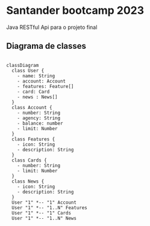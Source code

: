 # Santander bootcamp 2023
Java RESTful Api para o projeto final

## Diagrama de classes

```mermaid

classDiagram
  class User {
    - name: String
    - account: Account
    - features: Feature[]
    - card: Card
    - news : News[]
  }
  class Account {
    - number: String
    - agency: String
    - balance: number
    - limit: Number
  }
  class Features {
    - icon: String
    - description: String
  }
  class Cards {
    - number: String
    - limit: Number
  }
  class News {
    - icon: String
    - description: String
  }
  User "1" *-- "1" Account
  User "1" *-- "1..N" Features 
  User "1" *-- "1" Cards
  User "1" *-- "1..N" News
